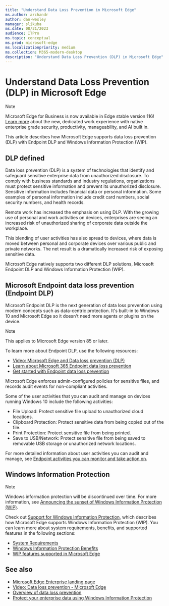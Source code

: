 ```yaml
---
title: "Understand Data Loss Prevention in Microsoft Edge"
ms.author: archandr
author: dan-wesley
manager: slikuba
ms.date: 08/21/2023
audience: ITPro
ms.topic: conceptual
ms.prod: microsoft-edge
ms.localizationpriority: medium
ms.collection: M365-modern-desktop
description: "Understand Data Loss Prevention (DLP) in Microsoft Edge"
---
```


# Understand Data Loss Prevention (DLP) in Microsoft Edge

> [!NOTE]
> Microsoft Edge for Business is now available in Edge stable version 116! [Learn more](https://techcommunity.microsoft.com/t5/microsoft-edge-insider/microsoft-edge-for-business-faq/ba-p/3891837) about the new, dedicated work experience with native enterprise grade security, productivity, manageability, and AI built in.

This article describes how Microsoft Edge supports data loss prevention (DLP) with Endpoint DLP and Windows Information Protection (WIP).

## DLP defined

Data loss prevention (DLP) is a system of technologies that identify and safeguard sensitive enterprise data from unauthorized disclosure. To comply with business standards and industry regulations, organizations must protect sensitive information and prevent its unauthorized disclosure. Sensitive information includes financial data or personal information. Some examples of personal information include credit card numbers, social security numbers, and health records.

Remote work has increased the emphasis on using DLP. With the growing use of personal and work activities on devices, enterprises are seeing an increased risk of unauthorized sharing of corporate data outside the workplace.

This blending of user activities has also spread to devices, where data is moved between personal and corporate devices over various public and private networks. The net result is a dramatically increased risk of exposing sensitive data.

Microsoft Edge natively supports two different DLP solutions, Microsoft Endpoint DLP and Windows Information Protection (WIP).

## Microsoft Endpoint data loss prevention (Endpoint DLP)

Microsoft Endpoint DLP is the next generation of data loss prevention using modern concepts such as data-centric protection. It's built-in to Windows 10 and Microsoft Edge so it doesn't need more agents or plugins on the device.

> [!NOTE]
> This applies to Microsoft Edge version 85 or later.

To learn more about Endpoint DLP, use the following resources:

- [Video: Microsoft Edge and Data loss prevention (DLP)](microsoft-edge-video-security-dlp.md)
- [Learn about Microsoft 365 Endpoint data loss prevention](/microsoft-365/compliance/endpoint-dlp-learn-about?preserve-view=true&view=o365-worldwide)
- [Get started with Endpoint data loss prevention](/microsoft-365/compliance/endpoint-dlp-getting-started?preserve-view=true&view=o365-worldwide)

Microsoft Edge enforces admin-configured policies for sensitive files, and records audit events for non-compliant activities.

Some of the user activities that you can audit and manage on devices running Windows 10 include the following activities:

- File Upload: Protect sensitive file upload to unauthorized cloud locations. <!-- The next 3 screenshots show a sequence where a user tries to drop a sensitive data file on to their local storage.-->
- Clipboard Protection: Protect sensitive data from being copied out of the file.
- Print Protection: Protect sensitive file from being printed.
- Save to USB/Network: Protect sensitive file from being saved to removable USB storage or unauthorized network locations.

For more detailed information about user activities you can audit and manage, see [Endpoint activities you can monitor and take action on](/microsoft-365/compliance/endpoint-dlp-learn-about?preserve-view=true&view=o365-worldwide#endpoint-activities-you-can-monitor-and-take-action-on).

## Windows Information Protection

> [!NOTE]
> Windows information protection will be discontinued over time. For more information, see [Announcing the sunset of Windows Information Protection (WIP)](https://techcommunity.microsoft.com/t5/windows-it-pro-blog/announcing-the-sunset-of-windows-information-protection-wip/ba-p/3579282).

Check out [Support for Windows Information Protection](./microsoft-edge-security-windows-information-protection.md), which describes how Microsoft Edge supports Windows Information Protection (WIP). You can learn more about system requirements, benefits, and supported features in the following sections:

- [System Requirements](./microsoft-edge-security-windows-information-protection.md#system-requirements)
- [Windows Information Protection Benefits](./microsoft-edge-security-windows-information-protection.md#windows-information-protection-benefits)
- [WIP features supported in Microsoft Edge](./microsoft-edge-security-windows-information-protection.md#wip-features-supported-in-microsoft-edge)

## See also

- [Microsoft Edge Enterprise landing page](https://aka.ms/EdgeEnterprise)
- [Video: Data loss prevention - Microsoft Edge](https://www.youtube.com/watch?v=dLD04U9eTqg)
- [Overview of data loss prevention](/microsoft-365/compliance/data-loss-prevention-policies?preserve-view=true&view=o365-worldwide)
- [Protect your enterprise data using Windows Information Protection](/windows/security/information-protection/windows-information-protection/protect-enterprise-data-using-wip)